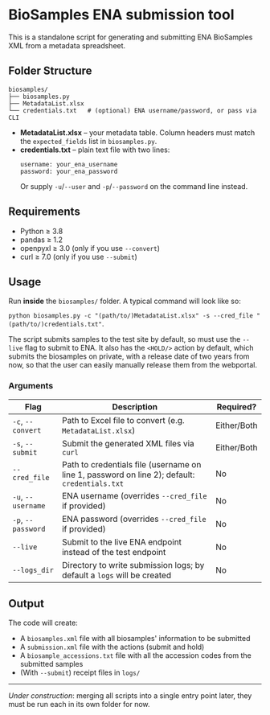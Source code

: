 # BioSamples ENA submission tool

This is a standalone script for generating and submitting ENA BioSamples XML from a metadata spreadsheet.

## Folder Structure

```
biosamples/
├── biosamples.py
├── MetadataList.xlsx
└── credentials.txt   # (optional) ENA username/password, or pass via CLI
```

- **MetadataList.xlsx** – your metadata table. Column headers must match the `expected_fields` list in `biosamples.py`.  
- **credentials.txt** – plain text file with two lines:
  ```
  username: your_ena_username
  password: your_ena_password
  ```
  Or supply `-u`/`--user` and `-p`/`--password` on the command line instead.

## Requirements

- Python ≥ 3.8  
- pandas ≥ 1.2  
- openpyxl ≥ 3.0  (only if you use `--convert`)
- curl ≥ 7.0 (only if you use `--submit`)

## Usage

Run **inside** the `biosamples/` folder. A typical command will look like so: 

`python biosamples.py -c "(path/to/)MetadataList.xlsx" -s --cred_file "(path/to/)credentials.txt"`.

The script submits samples to the test site by default, so must use the `--live` flag to submit to ENA.
It also has the `<HOLD/>` action by default, which submits the biosamples on private, with a release date of two years from now, so that the user can easily manually release them from the webportal.

### Arguments

| Flag                     | Description                                                                                   | Required? |
|--------------------------|-----------------------------------------------------------------------------------------------|-----------|
| `-c`, `--convert`        | Path to Excel file to convert (e.g. `MetadataList.xlsx`)                                       | Either/Both       |
| `-s`, `--submit`         | Submit the generated XML files via `curl`                                                      | Either/Both        |
| `--cred_file`            | Path to credentials file (username on line 1, password on line 2); default: `credentials.txt`  | No        |
| `-u`, `--username`       | ENA username (overrides `--cred_file` if provided)                                             | No        |
| `-p`, `--password`       | ENA password (overrides `--cred_file` if provided)                                             | No        |
| `--live`                 | Submit to the live ENA endpoint instead of the test endpoint                               | No        |
| `--logs_dir`             | Directory to write submission logs; by default a `logs` will be created                                            | No        |

## Output

The code will create:

- A `biosamples.xml` file with all biosamples' information to be submitted
- A `submission.xml` file with the actions (submit and hold)
- A `biosample_accessions.txt` file with all the accession codes from the submitted samples
- (With `--submit`) receipt files in `logs/`

---

*Under construction*: merging all scripts into a single entry point later, they must be run each in its own folder for now.